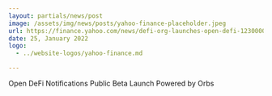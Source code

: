 ```yaml
---
layout: partials/news/post
image: /assets/img/news/posts/yahoo-finance-placeholder.jpeg
url: https://finance.yahoo.com/news/defi-org-launches-open-defi-123000053.html#:~:text=Newsfile-,DeFi.org%20Launches%20the%20Open%20DeFi%20Notification%20Protocol%20Powered%20by,Newsfile%20Corp.&text=Orbs%20ushers%20in%20the%20next,on%20Apple%20and%20iOS%20devices
date: 25, January 2022
logo: 
  - ../website-logos/yahoo-finance.md

---
```



Open DeFi Notifications Public Beta Launch Powered by Orbs